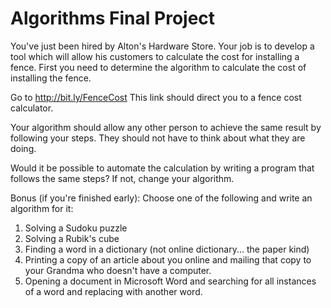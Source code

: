 # Algorithms Final Project

You've just been hired by Alton's Hardware Store. Your job is to develop a tool which will allow his customers to calculate the cost for installing a fence. First you need to determine the algorithm to calculate the cost of installing the fence. 

Go to http://bit.ly/FenceCost
This link should direct you to a fence cost calculator.

Your algorithm should allow any other person to achieve the same result by following your steps. They should not have to think about what they are doing.

Would it be possible to automate the calculation by writing a program that follows the same steps? If not, change your algorithm.

Bonus (if you're finished early): Choose one of the following and write an algorithm for it:
1. Solving a Sudoku puzzle
2. Solving a Rubik's cube
3. Finding a word in a dictionary (not online dictionary... the paper kind)
4. Printing a copy of an article about you online and mailing that copy to your Grandma who doesn't have a computer.
5. Opening a document in Microsoft Word and searching for all instances of a word and replacing with another word.